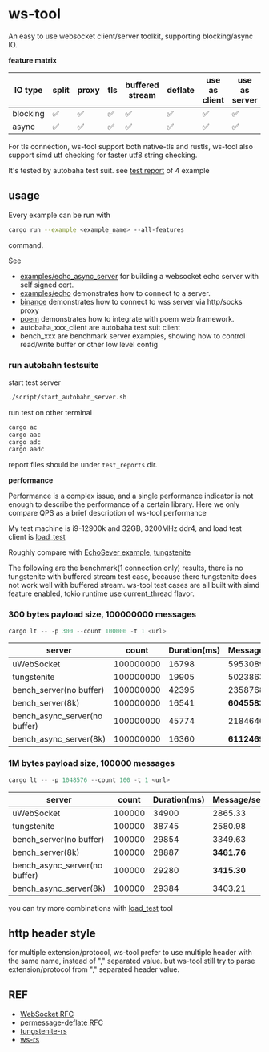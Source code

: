 # ws-tool

An easy to use websocket client/server toolkit, supporting blocking/async IO.

**feature matrix**

| IO type  | split | proxy | tls | buffered  stream | deflate | use as client | use as server |
| -------- | ----- | ----- | --- | ---------------- | ------- | ------------- | ------------- |
| blocking | ✅     | ✅     | ✅   | ✅                | ✅       | ✅             | ✅             |
| async    | ✅     | ✅     | ✅   | ✅                | ✅       | ✅             | ✅             |

For tls connection, ws-tool support both native-tls and rustls,
ws-tool also support simd utf checking for faster utf8 string checking.

It's tested by autobaha test suit. see [test report](https://privaterookie.github.io/ws-tool-stat/clients/index.html) of 4 example



## usage

Every example can be run with

```bash
cargo run --example <example_name> --all-features
```
command.

See 
- [examples/echo_async_server](examples/server.rs) for building a websocket echo server with self signed cert.
- [examples/echo](examples/echo.rs) demonstrates how to connect to a server.
- [binance](examples/binance.rs) demonstrates how to connect to wss server via http/socks proxy
- [poem](examples/poem.rs) demonstrates how to integrate with poem web framework.
- autobaha_xxx_client are autobaha test suit client
- bench_xxx are benchmark server examples, showing how to control read/write buffer or other low level config


### run autobahn testsuite

start test server

```bash
./script/start_autobahn_server.sh
```

run test on other terminal

```bash
cargo ac
cargo aac
cargo adc
cargo aadc
```

report files should be under `test_reports` dir.

**performance**


Performance is a complex issue, and a single performance indicator is not enough to describe the performance of a certain library. Here we only compare QPS as a brief description of ws-tool performance

My test machine is i9-12900k and 32GB, 3200MHz ddr4, and load test client is [load_test](./examples/load_test.rs)

Roughly compare with [EchoSever example](https://github.com/uNetworking/uWebSockets/blob/master/examples/EchoServer.cpp),  [tungstenite](./examples/bench_tungstenite.rs)


The following are the benchmark(1 connection only) results, there is no tungstenite with buffered stream test case, because there tungstenite does not work well with buffered stream. ws-tool test cases are all built with simd feature enabled, tokio runtime use current_thread flavor.


### 300 bytes payload size, 100000000 messages

```rust
cargo lt -- -p 300 --count 100000 -t 1 <url>
```

| server                        | count     | Duration(ms) | Message/sec    |
| ----------------------------- | --------- | ------------ | -------------- |
| uWebSocket                    | 100000000 | 16798        | 5953089.65     |
| tungstenite                   | 100000000 | 19905        | 5023863.35     |
| bench_server(no buffer)       | 100000000 | 42395        | 2358768.72     |
| bench_server(8k)              | 100000000 | 16541        | **6045583.70** |
| bench_async_server(no buffer) | 100000000 | 45774        | 2184646.31     |
| bench_async_server(8k)        | 100000000 | 16360        | **6112469.44** |


### 1M bytes payload size, 100000 messages

```rust
cargo lt -- -p 1048576 --count 100 -t 1 <url>
```

| server                        | count  | Duration(ms) | Message/sec |
| ----------------------------- | ------ | ------------ | ----------- |
| uWebSocket                    | 100000 | 34900        | 2865.33     |
| tungstenite                   | 100000 | 38745        | 2580.98     |
| bench_server(no buffer)       | 100000 | 29854        | 3349.63     |
| bench_server(8k)              | 100000 | 28887        | **3461.76** |
| bench_async_server(no buffer) | 100000 | 29280        | **3415.30** |
| bench_async_server(8k)        | 100000 | 29384        | 3403.21     |



you can try more combinations with [load_test](./examples/load_test.rs) tool

## http header style

for multiple extension/protocol, ws-tool prefer to use multiple header with the same name, instead of "," separated value.
but ws-tool still try to parse extension/protocol from "," separated header value.


## REF

- [WebSocket RFC](https://datatracker.ietf.org/doc/html/rfc6455)
- [permessage-deflate RFC](https://datatracker.ietf.org/doc/html/rfc7692)
- [tungstenite-rs](https://github.com/snapview/tungstenite-rs)
- [ws-rs](https://github.com/housleyjk/ws-rs)
